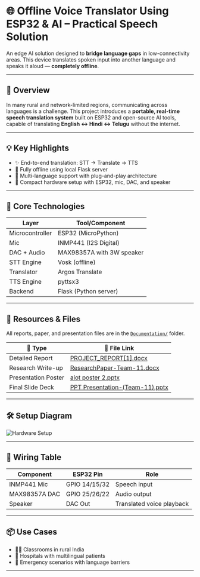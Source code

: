 # 🌐 Offline Voice Translator Using ESP32 & AI – Practical Speech Solution

An edge AI solution designed to **bridge language gaps** in low-connectivity areas. This device translates spoken input into another language and speaks it aloud — **completely offline**.

---

## 🧠 Overview

In many rural and network-limited regions, communicating across languages is a challenge. This project introduces a **portable, real-time speech translation system** built on ESP32 and open-source AI tools, capable of translating **English ↔ Hindi ↔ Telugu** without the internet.

---

## 💡 Key Highlights

- ✨ End-to-end translation: STT → Translate → TTS
- 📶 Fully offline using local Flask server
- 💬 Multi-language support with plug-and-play architecture
- 🧩 Compact hardware setup with ESP32, mic, DAC, and speaker

---

## 🔧 Core Technologies

| Layer        | Tool/Component               |
|-------------|------------------------------|
| Microcontroller | ESP32 (MicroPython)         |
| Mic          | INMP441 (I2S Digital)        |
| DAC + Audio  | MAX98357A with 3W speaker    |
| STT Engine   | Vosk (offline)               |
| Translator   | Argos Translate              |
| TTS Engine   | pyttsx3                      |
| Backend      | Flask (Python server)        |

---

## 📁 Resources & Files

All reports, paper, and presentation files are in the [`Documentation/`](./Documentation/) folder.

| 📄 Type              | 📎 File Link |
|----------------------|-------------|
| Detailed Report      | [PROJECT_REPORT[1].docx](./Documentation/PROJECT_REPORT%5B1%5D.docx) |
| Research Write-up    | [ResearchPaper-Team-11.docx](./Documentation/ResearchPaper-Team-11.docx) |
| Presentation Poster  | [aiot poster 2.pptx](./Documentation/aiot%20poster%202.pptx) |
| Final Slide Deck     | [PPT Presentation-(Team-11).pptx](./Documentation/PPT%20Presentation-(Team-11).pptx) |

---

## 🛠️ Setup Diagram

![Hardware Setup](https://github.com/user-attachments/assets/21991b89-627d-40d4-9688-4e84bf2a5bcf)

---

## 🔌 Wiring Table

| Component     | ESP32 Pin | Role                   |
|---------------|------------|------------------------|
| INMP441 Mic   | GPIO 14/15/32 | Speech input          |
| MAX98357A DAC | GPIO 25/26/22 | Audio output          |
| Speaker       | DAC Out    | Translated voice playback |

---

## 📦 Use Cases

- 👩‍🏫 Classrooms in rural India
- 🏥 Hospitals with multilingual patients
- 🛑 Emergency scenarios with language barriers

---

